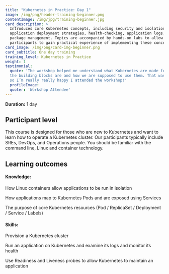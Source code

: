 ```yaml
---
title: "Kubernetes in Practice: Day 1"
image: /img/png/header-training-beginner.png
contentImage: /img/jpg/training-beginner.jpg
card_description: >
  Introduces core Kubernetes concepts, including security and isolation,
  application deployment strategies, health-checking, application logs, and
  package management. Topics are accompanied by hands-on labs to allow
  participants to gain practical experience of implementing these concepts. 
card_image: /img/png/card-img-beginner.png
card_subtitle: One day training
training_level: Kubernetes in Practice
weight: 1
testimonial:
  quote: 'The workshop helped me understand what Kubernetes are made for, what
  the building blocks are and how we are supposed to use them. That was the aim,
  so I’m really really happy I attended the workshop!'
  profileImage:
  quoter: 'Workshop Attendee'
---
```


**Duration:** 1 day

## Participant level
This course is designed for those who are new to Kubernetes and want to learn
how to operate a Kubernetes cluster. Our participants typically include SREs,
DevOps, and Operations people. You should be familiar with the command line,
Linux and container technology.

## Learning outcomes
#### Knowledge:
How Linux containers allow applications to be run in isolation

How applications map to Kubernetes Pods and are exposed using Services

The purpose of core Kubernetes resources (Pod / ReplicaSet / Deployment /
Service / Labels)

#### Skills: 
Provision a Kubernetes cluster

Run an application on Kubernetes and examine its logs and monitor its health

Use Readiness and Liveness probes to allow Kubernetes to maintain an application
